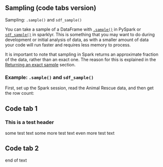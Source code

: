 ## Sampling (code tabs version)

Sampling: `.sample()` and `sdf_sample()`

You can take a sample of a DataFrame with [`.sample()`](https://spark.apache.org/docs/2.4.0/api/python/pyspark.sql.html#pyspark.sql.DataFrame.sample) in PySpark or [`sdf_sample()`](https://spark.rstudio.com/reference/sdf_sample.html) in sparklyr. This is something that you may want to do during development or initial analysis of data, as with a smaller amount of data your code will run faster and requires less memory to process.

It is important to note that sampling in Spark returns an approximate fraction of the data, rather than an exact one. The reason for this is explained in the [Returning an exact sample](#returning-an-exact-sample) section.

### Example: `.sample()` and `sdf_sample()`

First, set up the Spark session, read the Animal Rescue data, and then get the row count:

## Code tab 1
  
### This is a test header

some test text
some more test text
even more test text
  
## Code tab 2
  
end of text